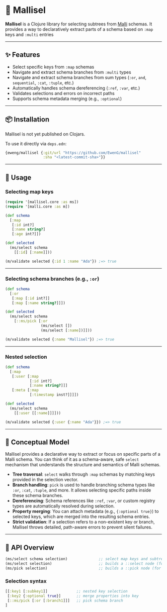 # 🧩 Mallisel

**Mallisel** is a Clojure library for selecting subtrees from [Malli](https://github.com/metosin/malli) schemas. It provides a way to declaratively extract parts of a schema based on `:map` keys and `:multi` entries

---

## ✨ Features

- Select specific keys from `:map` schemas
- Navigate and extract schema branches from `:multi` types
- Navigate and extract schema branches from sum types (`:or`, `and`, `sequential`, `:cat`, `:tuple`, etc.)
- Automatically handles schema dereferencing (`:ref`, `:var`, etc.)
- Validates selections and errors on incorrect paths
- Supports schema metadata merging (e.g., `:optional`)

---

## 📦 Installation

Mallisel is not yet published on Clojars.

To use it directly via `deps.edn`:

```clojure
{eweng/mallisel {:git/url "https://github.com/EwenG/mallisel"
                 :sha "<latest-commit-sha>"}}
```

---

## 🚀 Usage

### Selecting map keys

```clojure
(require '[mallisel.core :as ms])
(require '[malli.core :as m])

(def schema
  [:map
   [:id int?]
   [:name string?]
   [:age int?]])

(def selected
  (ms/select schema
    [[:id] [:name]]))

(m/validate selected {:id 1 :name "Ada"}) ;=> true
```

---

### Selecting schema branches (e.g., `:or`)

```Clojure
(def schema
  [:or
   [:map [:id int?]]
   [:map [:name string?]]])

(def selected
  (ms/select schema
    [::ms/pick [:or
                (ms/select [])
                (ms/select [:name])]]))

(m/validate selected {:name "Mallisel"}) ;=> true
```

---

### Nested selection

```Clojure
(def schema
  [:map
   [:user [:map
           [:id int?]
           [:name string?]]]
   [:meta [:map
           [:timestamp inst?]]]])

(def selected
  (ms/select schema
    [[:user [[:name]]]]))

(m/validate selected {:user {:name "Ada"}}) ;=> true
```

---

## 🧠 Conceptual Model

Mallisel provides a declarative way to extract or focus on specific parts of a Malli schema. You can think of it as a schema-aware, safe `select` mechanism that understands the structure and semantics of Malli schemas.

- **Tree traversal**: `select` walks through `:map` schemas by matching keys provided in the selection vector.
- **Branch handling**: `pick` is used to handle branching schema types like `:or`, `:cat`, `:tuple`, and more. It allows selecting specific paths inside these schema branches.
- **Dereferencing**: Schema references like `:ref`, `:var`, or custom registry types are automatically resolved during selection.
- **Property merging**: You can attach metadata (e.g., `{:optional true}`) to selected keys, which are merged into the resulting schema entries.
- **Strict validation**: If a selection refers to a non-existent key or branch, Mallisel throws detailed, path-aware errors to prevent silent failures.

---

## 📘 API Overview

```Clojure
(ms/select schema selection)              ;; select map keys and subtrees
(ms/select selection)                     ;; builds a ::select node (for nesting)
(ms/pick selection)                       ;; builds a ::pick node (for branching)
```

### Selection syntax

```Clojure
[[:key1 [:subkey1]]             ;; nested key selection
 [:key2 {:optional true}]       ;; merge properties into key
 [::ms/pick [:or [:branch1]]]   ;; pick schema branch
]
```